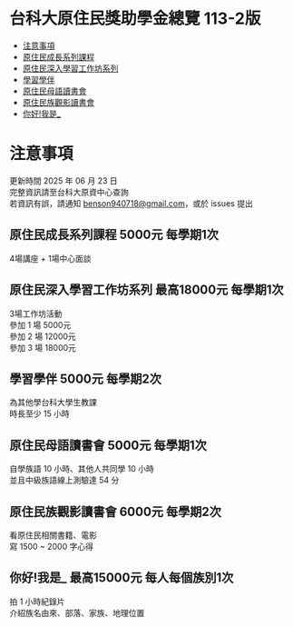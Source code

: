 台科大原住民獎助學金總覽 113-2版
===

- [注意事項](#注意事項)
- [原住民成長系列課程](#原住民成長系列課程-5000元-次數每學期1次)
- [原住民深入學習工作坊系列](#原住民深入學習工作坊系列-最高18000元-每學期1次)
- [學習學伴](#學習學伴-5000元-次數每學期2次)
- [原住民母語讀書會](#原住民母語讀書會-5000元-次數每學期1次)
- [原住民族觀影讀書會](#原住民族觀影讀書會-6000元-次數每學期2次)
- [你好!我是_](#你好我是_-最高15000元-次數每人每個族別1次)

注意事項
===

更新時間 2025 年 06 月 23 日  
完整資訊請至台科大原資中心查詢  
若資訊有誤，請通知 benson940718@gmail.com，或於 issues 提出

原住民成長系列課程 5000元 每學期1次
---
4場講座 + 1場中心面談

原住民深入學習工作坊系列 最高18000元 每學期1次
---
3場工作坊活動  
參加 1 場 5000元  
參加 2 場 12000元  
參加 3 場 18000元  

學習學伴 5000元 每學期2次
---
為其他學台科大學生教課  
時長至少 15 小時

原住民母語讀書會 5000元 每學期1次
---
自學族語 10 小時、其他人共同學 10 小時   
並且中級族語線上測驗達 54 分

原住民族觀影讀書會 6000元 每學期2次
---
看原住民相關書籍、電影  
寫 1500 ~ 2000 字心得

你好!我是_ 最高15000元 每人每個族別1次
---
拍 1 小時紀錄片  
介紹族名由來、部落、家族、地理位置

